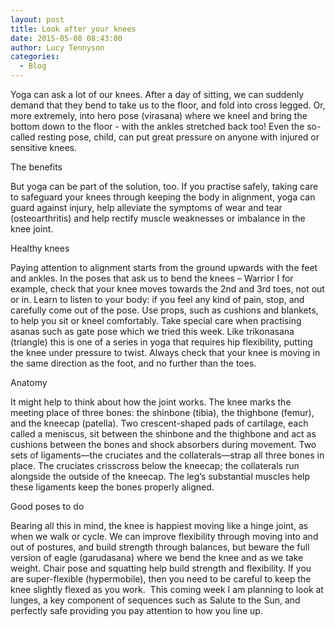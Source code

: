 ```yaml
---
layout: post
title: Look after your knees
date: 2015-05-08 08:43:00
author: Lucy Tennyson
categories:
  - Blog
---
```



Yoga can ask a lot of our knees. After a day of sitting, we can suddenly demand that they bend to take us to the floor, and fold into cross legged. Or, more extremely, into hero pose (virasana) where we kneel and bring the bottom down to the floor - with the ankles stretched back too! Even the so-called resting pose, child, can put great pressure on anyone with injured or sensitive knees.

The benefits

But yoga can be part of the solution, too. If you practise safely, taking care to safeguard your knees through keeping the body in alignment, yoga can guard against injury, help alleviate the symptoms of wear and tear (osteoarthritis) and help rectify muscle weaknesses or imbalance in the knee joint.

Healthy knees

Paying attention to alignment starts from the ground upwards with the feet and ankles. In the poses that ask us to bend the knees – Warrior I for example, check that your knee moves towards the 2nd and 3rd toes, not out or in. Learn to listen to your body: if you feel any kind of pain, stop, and carefully come out of the pose. Use props, such as cushions and blankets, to help you sit or kneel comfortably. Take special care when practising asanas such as gate pose which we tried this week. Like trikonasana (triangle) this is one of a series in yoga that requires hip flexibility, putting the knee under pressure to twist. Always check that your knee is moving in the same direction as the foot, and no further than the toes.

Anatomy

It might help to think about how the joint works. The knee marks the meeting place of three bones: the shinbone (tibia), the thighbone (femur), and the kneecap (patella). Two crescent-shaped pads of cartilage, each called a meniscus, sit between the shinbone and the thighbone and act as cushions between the bones and shock absorbers during movement. Two sets of ligaments—the cruciates and the collaterals—strap all three bones in place. The cruciates crisscross below the kneecap; the collaterals run alongside the outside of the kneecap. The leg’s substantial muscles help these ligaments keep the bones properly aligned.

Good poses to do

Bearing all this in mind, the knee is happiest moving like a hinge joint, as when we walk or cycle. We can improve flexibility through moving into and out of postures, and build strength through balances, but beware the full version of eagle (garudasana) where we bend the knee and as we take weight. Chair pose and squatting help build strength and flexibility. If you are super-flexible (hypermobile), then you need to be careful to keep the knee slightly flexed as you work.&nbsp; This coming week I am planning to look at lunges, a key component of sequences such as Salute to the Sun, and perfectly safe providing you pay attention to how you line up.